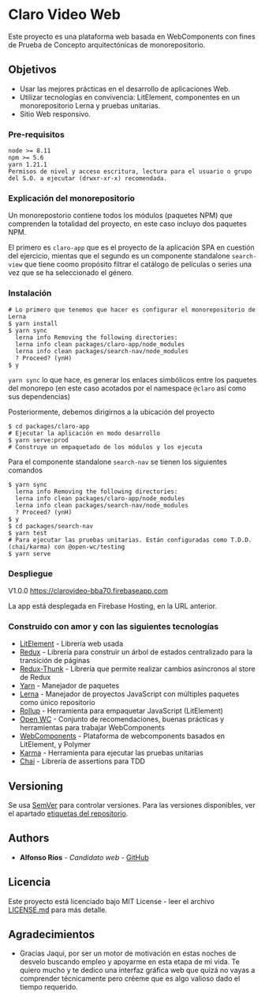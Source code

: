 # Claro Video Web

Este proyecto es una plataforma web basada en WebComponents con fines de Prueba de Concepto arquitectónicas de monorepositorio.

## Objetivos

* Usar las mejores prácticas en el desarrollo de aplicaciones Web.
* Utilizar tecnologías en convivencia: LitElement, componentes en un monorepositorio Lerna y pruebas unitarias.
* Sitio Web responsivo.

### Pre-requisitos

```
node >= 8.11
npm >= 5.6
yarn 1.21.1
Permisos de nivel y acceso escritura, lectura para el usuario o grupo del S.O. a ejecutar (drwxr-xr-x) recomendada.
```
### Explicación del monorepositorio

Un monorepostorio contiene todos los módulos (paquetes NPM) que comprenden la totalidad del proyecto, en este caso incluyo dos paquetes NPM.

El primero es `claro-app` que es  el proyecto de la aplicación SPA en cuestión del ejercicio, mientas que el segundo es un componente standalone `search-view` que tiene coomo propósito filtrar el catálogo de películas o series una vez que se ha seleccionado el género.

### Instalación

```shell script
# Lo primero que tenemos que hacer es configurar el monorepositorio de Lerna
$ yarn install
$ yarn sync
  lerna info Removing the following directories:
  lerna info clean packages/claro-app/node_modules
  lerna info clean packages/search-nav/node_modules
  ? Proceed? (ynH)
$ y
```

`yarn sync` lo que hace, es generar los enlaces simbólicos entre los paquetes del monorepo (en este caso acotados por el namespace `@claro` así como sus dependencias)

Posteriormente, debemos dirigirnos a la ubicación del proyecto

```shell script
$ cd packages/claro-app
# Ejecutar la aplicación en modo desarrollo
$ yarn serve:prod
# Construye un empaquetado de los módulos y los ejecuta
```

Para el componente standalone `search-nav` se tienen los siguientes comandos

```shell script
$ yarn sync
  lerna info Removing the following directories:
  lerna info clean packages/claro-app/node_modules
  lerna info clean packages/search-nav/node_modules
  ? Proceed? (ynH)
$ y
$ cd packages/search-nav
$ yarn test 
# Para ejecutar las pruebas unitarias. Están configuradas como T.D.D. (chai/karma) con @open-wc/testing 
$ yarn serve
```

### Despliegue

V1.0.0 https://clarovideo-bba70.firebaseapp.com

La app está desplegada en Firebase Hosting, en la URL anterior.

### Construido con amor y con las siguientes tecnologías

* [LitElement](https://lit-element.polymer-project.org/) - Librería web usada
* [Redux](https://redux.js.org/) - Librería para construir un árbol de estados centralizado para la transición de páginas
* [Redux-Thunk](https://github.com/reduxjs/redux-thunk/) - Librería que permite realizar cambios asíncronos al store de Redux
* [Yarn](https://yarnpkg.com/) - Manejador de paquetes
* [Lerna](https://lerna.js.org/) - Manejador de proyectos JavaScript con múltiples paquetes como único repositorio
* [Rollup](https://rollupjs.org/guide/en/) - Herramienta para empaquetar JavaScript (LitElement)
* [Open WC](https://open-wc.org/) - Conjunto de recomendaciones, buenas prácticas y herramientas para trabajar WebComponents
* [WebComponents](https://www.webcomponents.org/) - Plataforma de webcomponents basados en LitElement, y Polymer
* [Karma](https://karma-runner.github.io/latest/index.html) - Herramienta para ejecutar las pruebas unitarias
* [Chai](https://www.chaijs.com/) - Librería de assertions para TDD

## Versioning

Se usa [SemVer](http://semver.org/) para controlar versiones. Para las versiones disponibles, ver el apartado [etiquetas del repositorio](https://github.com/alfonsorios96/claro-web/tags). 

## Authors

* **Alfonso Rios** - *Candidato web* - [GitHub](https://github.com/alfonsorios96)

## Licencia

Este proyecto está licenciado bajo MIT License - leer el archivo [LICENSE.md](LICENSE.md) para más detalle.

## Agradecimientos

* Gracias Jaqui, por ser un motor de motivación en estas noches de desvelo buscando empleo y apoyarme en esta etapa de mi vida. Te quiero mucho y te dedico una interfaz gráfica web que quizá no vayas a comprender técnicamente pero créeme que es algo valioso dado el tiempo requerido.